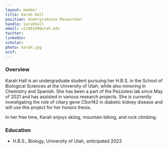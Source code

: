```yaml
---
layout: member
title: Karah Hall
position: Undergraduate Researcher
handle: karahhall
email: u1240199@utah.edu
twitter:
linkedin: 
scholar: 
photo: karah.jpg
ucsf: 
---
```


### Overview
Karah Hall is an undergraduate student pursuing her H.B.S. in the School of Biological Sciences at the University of Utah, while also minoring in Chemistry and Spanish. She has been a part of the Pezzolesi lab since May of 2021 and has assisted in various research projects. She is currently investigating the role of ciliary gene C5orf42 in diabetic kidney disease and will use this project for her honors thesis.

In her free time, Karah enjoys skiing, mountain biking, and rock climbing.

### Education
- H.B.S., Biology, University of Utah, anticipated 2023
